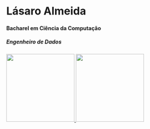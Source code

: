 # Lásaro Almeida

<h4>Bacharel em Ciência da Computação</h4>
<h5>Engenheiro de Dados</h5>
<div>
  <a href="https://github.com/LasaroAlmeida">
  <img height="180em" src="https://github-readme-stats.vercel.app/api?username=LasaroAlmeida&show_icons=true&theme=radical&include_all_commits=true&count_private=true"/>
  <img height="180em" src="https://github-readme-stats.vercel.app/api/top-langs/?username=LasaroAlmeida&layout=compact&langs_count=7&theme=radical"/>
</div>
